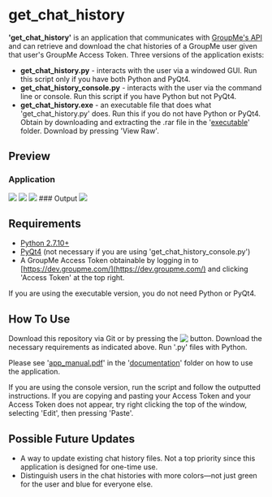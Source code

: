 get_chat_history
=======

**'get_chat_history'** is an application that communicates with [GroupMe's API](https://dev.groupme.com/) and can retrieve and download the chat histories of a GroupMe user given that user's GroupMe Access Token. Three versions of the application exists:
* **get_chat_history.py** - interacts with the user via a windowed GUI. Run this script only if you have both Python and PyQt4.
* **get_chat_history_console.py** - interacts with the user via the command line or console. Run this script if you have Python but not PyQt4.
* **get_chat_history.exe** - an executable file that does what 'get_chat_history.py' does. Run this if you do not have Python or PyQt4. Obtain by downloading and extracting the .rar file in the '[executable](https://github.com/1Paint/groupme_chat_history/tree/master/executable)' folder. Download by pressing 'View Raw'.

Preview
-------
### Application
<img src="http://i.imgur.com/N0Zqphs.png">

<img src="http://i.imgur.com/5wgm16i.png">

<img src="http://i.imgur.com/YzT7iOv.png">
### Output
<img src="http://i.imgur.com/mV7iA3H.png">

Requirements
-------
* [Python 2.7.10+](https://www.python.org/downloads/)
* [PyQt4](https://www.riverbankcomputing.com/software/pyqt/download) (not necessary if you are using 'get_chat_history_console.py')
* A GroupMe Access Token obtainable by logging in to [https://dev.groupme.com/](https://dev.groupme.com/) and clicking 'Access Token' at the top right.

If you are using the executable version, you do not need Python or PyQt4.

How To Use
-------
Download this repository via Git or by pressing the <a href="https://github.com/1Paint/GroupMe-Chat-History/archive/master.zip"><img src="http://i.imgur.com/RAFO5da.png button" align="top"></a> button.
Download the necessary requirements as indicated above. Run '.py' files with Python.

Please see '[app_manual.pdf](https://github.com/1Paint/groupme_chat_history/blob/master/documentation/app_manual.pdf)' in the '[documentation](https://github.com/1Paint/groupme_chat_history/tree/master/documentation)' folder on how to use the application.

If you are using the console version, run the script and follow the outputted instructions. If you are copying and pasting your Access Token and your Access Token does not appear, try right clicking the top of the window, selecting 'Edit', then pressing 'Paste'.

Possible Future Updates
-------
* A way to update existing chat history files. Not a top priority since this application is designed for one-time use.
* Distinguish users in the chat histories with more colors&mdash;not just green for the user and blue for everyone else.
